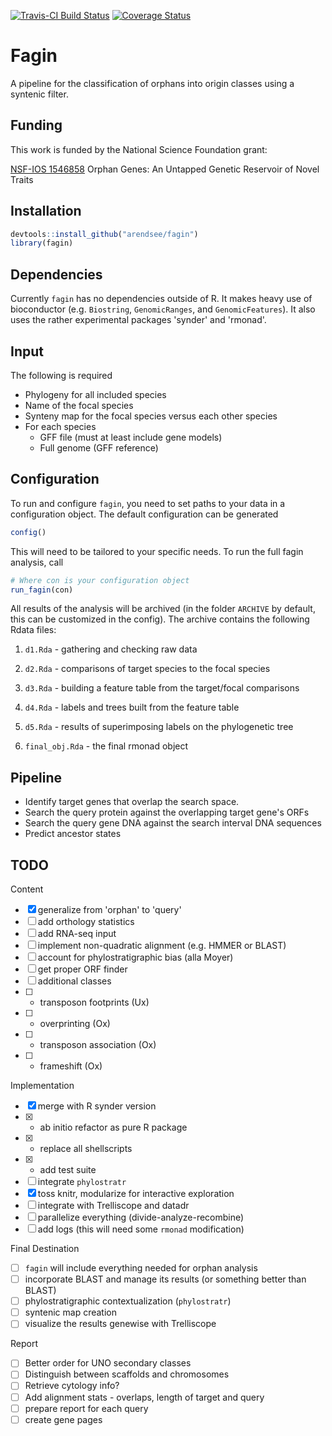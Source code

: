 [![Travis-CI Build Status](https://travis-ci.org/arendsee/fagin.svg?branch=dev)](https://travis-ci.org/arendsee/fagin)
[![Coverage Status](https://img.shields.io/codecov/c/github/arendsee/fagin/master.svg)](https://codecov.io/github/arendsee/fagin?branch=dev)

# Fagin

A pipeline for the classification of orphans into origin classes using a syntenic filter.

## Funding

This work is funded by the National Science Foundation grant:

[NSF-IOS 1546858](https://www.nsf.gov/awardsearch/showAward?AWD_ID=1546858)
Orphan Genes: An Untapped Genetic Reservoir of Novel Traits

## Installation

```R
devtools::install_github("arendsee/fagin")
library(fagin)
```

## Dependencies

Currently `fagin` has no dependencies outside of R. It makes heavy use of
bioconductor (e.g. `Biostring`, `GenomicRanges`, and `GenomicFeatures`). It
also uses the rather experimental packages 'synder' and 'rmonad'.

## Input

The following is required

 - Phylogeny for all included species
 - Name of the focal species
 - Synteny map for the focal species versus each other species
 - For each species
   - GFF file (must at least include gene models)
   - Full genome (GFF reference)

## Configuration

To run and configure `fagin`, you need to set paths to your data in
a configuration object. The default configuration can be generated

```R
config()
```

This will need to be tailored to your specific needs. To run the full fagin analysis, call

```R
# Where con is your configuration object
run_fagin(con)
```

All results of the analysis will be archived (in the folder `ARCHIVE` by
default, this can be customized in the config). The archive contains the
following Rdata files:

 1. `d1.Rda` - gathering and checking raw data

 2. `d2.Rda` - comparisons of target species to the focal species

 3. `d3.Rda` - building a feature table from the target/focal comparisons

 4. `d4.Rda` - labels and trees built from the feature table

 5. `d5.Rda` - results of superimposing labels on the phylogenetic tree

 6. `final_obj.Rda` -  the final rmonad object


## Pipeline

 - Identify target genes that overlap the search space.
 - Search the query protein against the overlapping target gene's ORFs
 - Search the query gene DNA against the search interval DNA sequences
 - Predict ancestor states


## TODO

Content
 - [x] generalize from 'orphan' to 'query'
 - [ ] add orthology statistics
 - [ ] add RNA-seq input
 - [ ] implement non-quadratic alignment (e.g. HMMER or BLAST)
 - [ ] account for phylostratigraphic bias (alla Moyer)
 - [ ] get proper ORF finder
 - [ ] additional classes
 - [ ] * transposon footprints (Ux)
 - [ ] * overprinting (Ox)
 - [ ] * transposon association (Ox)
 - [ ] * frameshift (Ox)

Implementation
 - [x] merge with R synder version
 - [x] * ab initio refactor as pure R package
 - [x] * replace all shellscripts
 - [x] * add test suite
 - [ ] integrate `phylostratr`
 - [x] toss knitr, modularize for interactive exploration
 - [ ] integrate with Trelliscope and datadr
 - [ ] parallelize everything (divide-analyze-recombine)
 - [ ] add logs (this will need some `rmonad` modification)

Final Destination
 - [ ] `fagin` will include everything needed for orphan analysis
 - [ ] incorporate BLAST and manage its results (or something better than BLAST)
 - [ ] phylostratigraphic contextualization (`phylostratr`)
 - [ ] syntenic map creation
 - [ ] visualize the results genewise with Trelliscope

Report
 - [ ] Better order for UNO secondary classes
 - [ ] Distinguish between scaffolds and chromosomes
 - [ ] Retrieve cytology info?
 - [ ] Add alignment stats - overlaps, length of target and query
 - [ ] prepare report for each query
 - [ ] create gene pages
